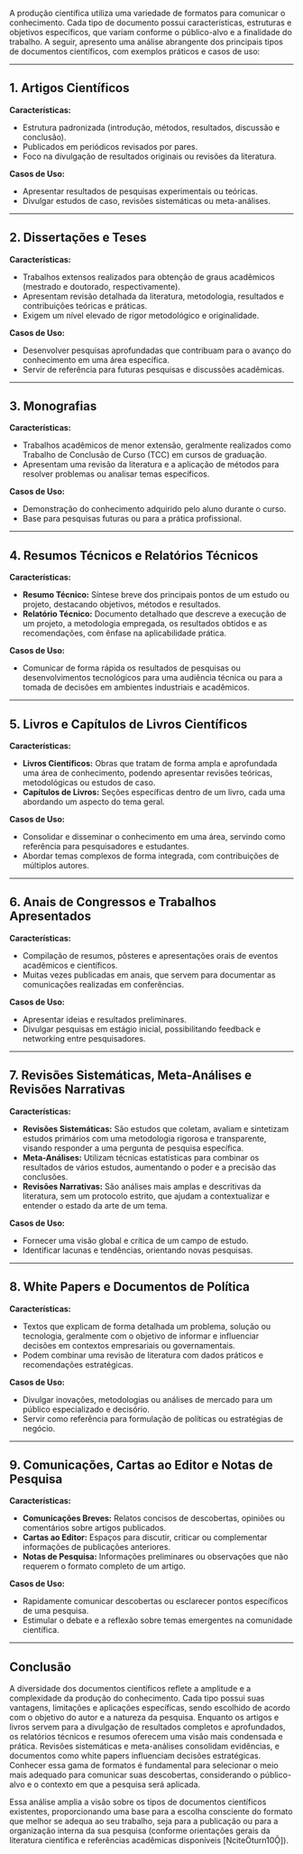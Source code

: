 A produção científica utiliza uma variedade de formatos para comunicar o conhecimento. Cada tipo de documento possui características, estruturas e objetivos específicos, que variam conforme o público-alvo e a finalidade do trabalho. A seguir, apresento uma análise abrangente dos principais tipos de documentos científicos, com exemplos práticos e casos de uso:

---

## 1. Artigos Científicos

**Características:**

- Estrutura padronizada (introdução, métodos, resultados, discussão e conclusão).
- Publicados em periódicos revisados por pares.
- Foco na divulgação de resultados originais ou revisões da literatura.

**Casos de Uso:**

- Apresentar resultados de pesquisas experimentais ou teóricas.
- Divulgar estudos de caso, revisões sistemáticas ou meta-análises.

---

## 2. Dissertações e Teses

**Características:**

- Trabalhos extensos realizados para obtenção de graus acadêmicos (mestrado e doutorado, respectivamente).
- Apresentam revisão detalhada da literatura, metodologia, resultados e contribuições teóricas e práticas.
- Exigem um nível elevado de rigor metodológico e originalidade.

**Casos de Uso:**

- Desenvolver pesquisas aprofundadas que contribuam para o avanço do conhecimento em uma área específica.
- Servir de referência para futuras pesquisas e discussões acadêmicas.

---

## 3. Monografias

**Características:**

- Trabalhos acadêmicos de menor extensão, geralmente realizados como Trabalho de Conclusão de Curso (TCC) em cursos de graduação.
- Apresentam uma revisão da literatura e a aplicação de métodos para resolver problemas ou analisar temas específicos.

**Casos de Uso:**

- Demonstração do conhecimento adquirido pelo aluno durante o curso.
- Base para pesquisas futuras ou para a prática profissional.

---

## 4. Resumos Técnicos e Relatórios Técnicos

**Características:**

- **Resumo Técnico:** Síntese breve dos principais pontos de um estudo ou projeto, destacando objetivos, métodos e resultados.
- **Relatório Técnico:** Documento detalhado que descreve a execução de um projeto, a metodologia empregada, os resultados obtidos e as recomendações, com ênfase na aplicabilidade prática.

**Casos de Uso:**

- Comunicar de forma rápida os resultados de pesquisas ou desenvolvimentos tecnológicos para uma audiência técnica ou para a tomada de decisões em ambientes industriais e acadêmicos.

---

## 5. Livros e Capítulos de Livros Científicos

**Características:**

- **Livros Científicos:** Obras que tratam de forma ampla e aprofundada uma área de conhecimento, podendo apresentar revisões teóricas, metodológicas ou estudos de caso.
- **Capítulos de Livros:** Seções específicas dentro de um livro, cada uma abordando um aspecto do tema geral.

**Casos de Uso:**

- Consolidar e disseminar o conhecimento em uma área, servindo como referência para pesquisadores e estudantes.
- Abordar temas complexos de forma integrada, com contribuições de múltiplos autores.

---

## 6. Anais de Congressos e Trabalhos Apresentados

**Características:**

- Compilação de resumos, pôsteres e apresentações orais de eventos acadêmicos e científicos.
- Muitas vezes publicadas em anais, que servem para documentar as comunicações realizadas em conferências.

**Casos de Uso:**

- Apresentar ideias e resultados preliminares.
- Divulgar pesquisas em estágio inicial, possibilitando feedback e networking entre pesquisadores.

---

## 7. Revisões Sistemáticas, Meta-Análises e Revisões Narrativas

**Características:**

- **Revisões Sistemáticas:** São estudos que coletam, avaliam e sintetizam estudos primários com uma metodologia rigorosa e transparente, visando responder a uma pergunta de pesquisa específica.
- **Meta-Análises:** Utilizam técnicas estatísticas para combinar os resultados de vários estudos, aumentando o poder e a precisão das conclusões.
- **Revisões Narrativas:** São análises mais amplas e descritivas da literatura, sem um protocolo estrito, que ajudam a contextualizar e entender o estado da arte de um tema.

**Casos de Uso:**

- Fornecer uma visão global e crítica de um campo de estudo.
- Identificar lacunas e tendências, orientando novas pesquisas.

---

## 8. White Papers e Documentos de Política

**Características:**

- Textos que explicam de forma detalhada um problema, solução ou tecnologia, geralmente com o objetivo de informar e influenciar decisões em contextos empresariais ou governamentais.
- Podem combinar uma revisão de literatura com dados práticos e recomendações estratégicas.

**Casos de Uso:**

- Divulgar inovações, metodologias ou análises de mercado para um público especializado e decisório.
- Servir como referência para formulação de políticas ou estratégias de negócio.

---

## 9. Comunicações, Cartas ao Editor e Notas de Pesquisa

**Características:**

- **Comunicações Breves:** Relatos concisos de descobertas, opiniões ou comentários sobre artigos publicados.
- **Cartas ao Editor:** Espaços para discutir, criticar ou complementar informações de publicações anteriores.
- **Notas de Pesquisa:** Informações preliminares ou observações que não requerem o formato completo de um artigo.

**Casos de Uso:**

- Rapidamente comunicar descobertas ou esclarecer pontos específicos de uma pesquisa.
- Estimular o debate e a reflexão sobre temas emergentes na comunidade científica.

---

## Conclusão

A diversidade dos documentos científicos reflete a amplitude e a complexidade da produção do conhecimento. Cada tipo possui suas vantagens, limitações e aplicações específicas, sendo escolhido de acordo com o objetivo do autor e a natureza da pesquisa. Enquanto os artigos e livros servem para a divulgação de resultados completos e aprofundados, os relatórios técnicos e resumos oferecem uma visão mais condensada e prática. Revisões sistemáticas e meta-análises consolidam evidências, e documentos como white papers influenciam decisões estratégicas. Conhecer essa gama de formatos é fundamental para selecionar o meio mais adequado para comunicar suas descobertas, considerando o público-alvo e o contexto em que a pesquisa será aplicada.

Essa análise amplia a visão sobre os tipos de documentos científicos existentes, proporcionando uma base para a escolha consciente do formato que melhor se adequa ao seu trabalho, seja para a publicação ou para a organização interna da sua pesquisa (conforme orientações gerais da literatura científica e referências acadêmicas disponíveis [citeturn10]).

